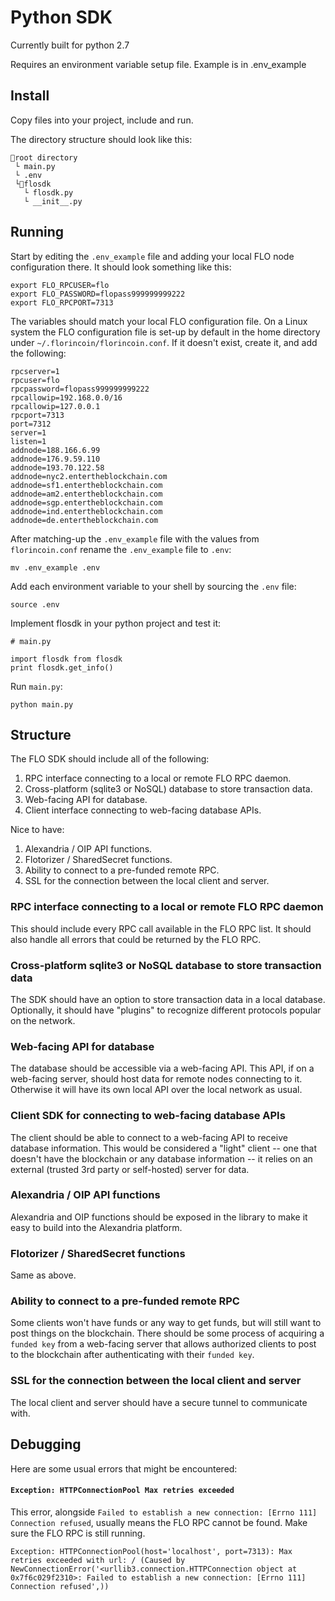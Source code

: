 # Python SDK

Currently built for python 2.7

Requires an environment variable setup file. Example is in .env\_example

## Install
Copy files into your project, include and run.

The directory structure should look like this:

```
📂root directory
 └ main.py
 └ .env
 └📂flosdk
   └ flosdk.py
   └ __init__.py
```

## Running

Start by editing the `.env_example` file and adding your local FLO node configuration there. It should look something like this: 

```
export FLO_RPCUSER=flo
export FLO_PASSWORD=flopass999999999222
export FLO_RPCPORT=7313
```

The variables should match your local FLO configuration file. On a Linux system the FLO configuration file is set-up by default in the home directory under `~/.florincoin/florincoin.conf`. If it doesn't exist, create it, and add the following:

```
rpcserver=1
rpcuser=flo
rpcpassword=flopass999999999222
rpcallowip=192.168.0.0/16
rpcallowip=127.0.0.1
rpcport=7313
port=7312
server=1
listen=1
addnode=188.166.6.99
addnode=176.9.59.110
addnode=193.70.122.58
addnode=nyc2.entertheblockchain.com
addnode=sf1.entertheblockchain.com
addnode=am2.entertheblockchain.com
addnode=sgp.entertheblockchain.com
addnode=ind.entertheblockchain.com
addnode=de.entertheblockchain.com
```

After matching-up the `.env_example` file with the values from `florincoin.conf` rename the `.env_example` file to `.env`:

```
mv .env_example .env
```

Add each environment variable to your shell by sourcing the `.env` file:

```
source .env
```

Implement flosdk in your python project and test it:

```
# main.py

import flosdk from flosdk
print flosdk.get_info()
```

Run `main.py`: 
```
python main.py
```

## Structure

The FLO SDK should include all of the following:

1. RPC interface connecting to a local or remote FLO RPC daemon.
2. Cross-platform (sqlite3 or NoSQL) database to store transaction data.
3. Web-facing API for database.
4. Client interface connecting to web-facing database APIs.

Nice to have:
1. Alexandria / OIP API functions.
2. Flotorizer / SharedSecret functions. 
3. Ability to connect to a pre-funded remote RPC.
4. SSL for the connection between the local client and server.

### RPC interface connecting to a local or remote FLO RPC daemon

This should include every RPC call available in the FLO RPC list. It should also handle all errors that could be returned by the FLO RPC. 

### Cross-platform sqlite3 or NoSQL database to store transaction data

The SDK should have an option to store transaction data in a local database. Optionally, it should have "plugins" to recognize different protocols popular on the network.

### Web-facing API for database

The database should be accessible via a web-facing API. This API, if on a web-facing server, should host data for remote nodes connecting to it. Otherwise it will have its own local API over the local network as usual.

### Client SDK for connecting to web-facing database APIs

The client should be able to connect to a web-facing API to receive database information. This would be considered a "light" client -- one that doesn't have the blockchain or any database information -- it relies on an external (trusted 3rd party or self-hosted) server for data.

### Alexandria / OIP API functions

Alexandria and OIP functions should be exposed in the library to make it easy to build into the Alexandria platform.

### Flotorizer / SharedSecret functions

Same as above.

### Ability to connect to a pre-funded remote RPC

Some clients won't have funds or any way to get funds, but will still want to post things on the blockchain. There should be some process of acquiring a `funded key` from a web-facing server that allows authorized clients to post to the blockchain after authenticating with their `funded key`.

### SSL for the connection between the local client and server

The local client and server should have a secure tunnel to communicate with.

## Debugging

Here are some usual errors that might be encountered:

#### `Exception: HTTPConnectionPool Max retries exceeded`

This error, alongside `Failed to establish a new connection: [Errno 111] Connection refused`, usually means the FLO RPC cannot be found. Make sure the FLO RPC is still running.
```
Exception: HTTPConnectionPool(host='localhost', port=7313): Max retries exceeded with url: / (Caused by NewConnectionError('<urllib3.connection.HTTPConnection object at 0x7f6c029f2310>: Failed to establish a new connection: [Errno 111] Connection refused',))
```

